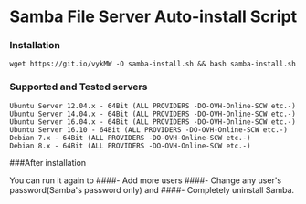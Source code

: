 # Samba File Server Auto-install Script

### Installation

`wget https://git.io/vykMW -O samba-install.sh && bash samba-install.sh`

### Supported and Tested servers

    Ubuntu Server 12.04.x - 64Bit (ALL PROVIDERS -DO-OVH-Online-SCW etc.-)
    Ubuntu Server 14.04.x - 64Bit (ALL PROVIDERS -DO-OVH-Online-SCW etc.-)
    Ubuntu Server 16.04.x - 64Bit (ALL PROVIDERS -DO-OVH-Online-SCW etc.-)
    Ubuntu Server 16.10 - 64Bit (ALL PROVIDERS -DO-OVH-Online-SCW etc.-)
    Debian 7.x - 64Bit (ALL PROVIDERS -DO-OVH-Online-SCW etc.-)
    Debian 8.x - 64Bit (ALL PROVIDERS -DO-OVH-Online-SCW etc.-)
		

###After installation

You can run it again to 
####- Add more users 
####- Change any user's password(Samba's password only) and 
####- Completely uninstall Samba.
